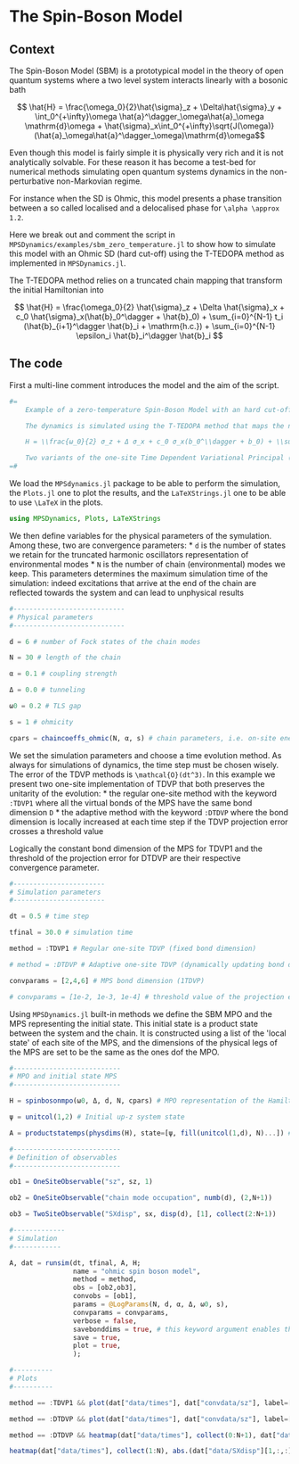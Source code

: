 # The Spin-Boson Model

## Context

The Spin-Boson Model (SBM) is a prototypical model in the theory of open quantum systems where a two level system interacts linearly with a bosonic bath

```math
	\hat{H} = \frac{\omega_0}{2}\hat{\sigma}_z + \Delta\hat{\sigma}_y + \int_0^{+\infty}\omega \hat{a}^\dagger_\omega\hat{a}_\omega \mathrm{d}\omega + \hat{\sigma}_x\int_0^{+\infty}\sqrt{J(\omega)}(\hat{a}_\omega\hat{a}^\dagger_\omega)\mathrm{d}\omega
```
Even though this model is fairly simple it is physically very rich and it is not analytically solvable. For these reason it has become a test-bed for numerical methods simulating open quantum systems dynamics in the non-perturbative non-Markovian regime.

For instance when the SD is Ohmic, this model presents a phase transition between a so called localised and a delocalised phase for ``\alpha \approx 1.2``.

Here we break out and comment the script in `MPSDynamics/examples/sbm_zero_temperature.jl` to show how to simulate this model with an Ohmic SD (hard cut-off) using the T-TEDOPA method as implemented in `MPSDynamics.jl`.

The T-TEDOPA method relies on a truncated chain mapping that transform the initial Hamiltonian into
```math
	\hat{H} = \frac{\omega_0}{2} \hat{\sigma}_z + \Delta \hat{\sigma}_x + c_0 \hat{\sigma}_x(\hat{b}_0^\dagger + \hat{b}_0) + \sum_{i=0}^{N-1} t_i (\hat{b}_{i+1}^\dagger \hat{b}_i + \mathrm{h.c.}) + \sum_{i=0}^{N-1} \epsilon_i \hat{b}_i^\dagger \hat{b}_i 
```
## The code

First a multi-line comment introduces the model and the aim of the script.
```julia
#=
    Example of a zero-temperature Spin-Boson Model with an hard cut-off Ohmic spectral density J(ω) = 2αω when ω < ωc and 0 otherwise

    The dynamics is simulated using the T-TEDOPA method that maps the normal modes environment into a non-uniform tight-binding chain.

    H = \\frac{ω_0}{2} σ_z + Δ σ_x + c_0 σ_x(b_0^\\dagger + b_0) + \\sum_{i=0}^{N-1} t_i (b_{i+1}^\\dagger b_i +h.c.) + \\sum_{i=0}^{N-1} ϵ_i b_i^\\dagger b_i 

    Two variants of the one-site Time Dependent Variational Principal (TDVP) are presented for the time evolution of the quantum state.
=#
```
We load the `MPSdynamics.jl` package to be able to perform the simulation, the `Plots.jl` one to plot the results, and the `LaTeXStrings.jl` one to be able to use ``\LaTeX`` in the plots.
```julia
using MPSDynamics, Plots, LaTeXStrings
```
We then define variables for the physical parameters of the symulation.
Among these, two are convergence parameters:
	*  `d` is the number of states we retain for the truncated harmonic oscillators representation of environmental modes 
	* `N` is the number of chain (environmental) modes we keep. This parameters determines the maximum simulation time of the simulation: indeed excitations that arrive at the end of the chain are reflected towards the system and can lead to unphysical results

```julia
#----------------------------
# Physical parameters
#----------------------------

d = 6 # number of Fock states of the chain modes

N = 30 # length of the chain

α = 0.1 # coupling strength

Δ = 0.0 # tunneling 

ω0 = 0.2 # TLS gap

s = 1 # ohmicity

cpars = chaincoeffs_ohmic(N, α, s) # chain parameters, i.e. on-site energies ϵ_i, hopping energies t_i, and system-chain coupling c_0
```

We set the simulation parameters and choose a time evolution method.
As always for simulations of dynamics, the time step must be chosen wisely. The error of the TDVP methods is ``\mathcal{O}(dt^3)``.
In this example we present two one-site implementation of TDVP that both preserves the unitarity of the evolution:
	* the regular one-site method with the keyword `:TDVP1` where all the virtual bonds of the MPS have the same bond dimension ``D``
	* the adaptive method with the keyword `:DTDVP` where the bond dimension is locally increased at each time step if the TDVP projection error crosses a threshold value

Logically the constant bond dimension of the MPS for TDVP1 and the threshold of the projection error for DTDVP are their respective convergence parameter. 
```julia
#-----------------------
# Simulation parameters
#-----------------------

dt = 0.5 # time step

tfinal = 30.0 # simulation time

method = :TDVP1 # Regular one-site TDVP (fixed bond dimension)

# method = :DTDVP # Adaptive one-site TDVP (dynamically updating bond dimension)

convparams = [2,4,6] # MPS bond dimension (1TDVP)

# convparams = [1e-2, 1e-3, 1e-4] # threshold value of the projection error (DTDVP)
```
Using `MPSDynamics.jl` built-in methods we define the SBM MPO and the MPS representing the initial state.
This initial state is a product state between the system and the chain. It is constructed using a list of the 'local state' of each site of the MPS, and the dimensions of the physical legs of the MPS are set to be the same as the ones dof the MPO.

```julia
#---------------------------
# MPO and initial state MPS
#---------------------------

H = spinbosonmpo(ω0, Δ, d, N, cpars) # MPO representation of the Hamiltonian

ψ = unitcol(1,2) # Initial up-z system state 

A = productstatemps(physdims(H), state=[ψ, fill(unitcol(1,d), N)...]) # MPS representation of |ψ>|Vacuum>
```

```julia
#---------------------------
# Definition of observables
#---------------------------

ob1 = OneSiteObservable("sz", sz, 1)

ob2 = OneSiteObservable("chain mode occupation", numb(d), (2,N+1))

ob3 = TwoSiteObservable("SXdisp", sx, disp(d), [1], collect(2:N+1))
```

```julia
#-------------
# Simulation
#------------

A, dat = runsim(dt, tfinal, A, H;
                name = "ohmic spin boson model",
                method = method,
                obs = [ob2,ob3],
                convobs = [ob1],
                params = @LogParams(N, d, α, Δ, ω0, s),
                convparams = convparams,
                verbose = false,
                savebonddims = true, # this keyword argument enables the bond dimension at each time step to be saved when using DTDVP
                save = true,
                plot = true,
                );
```

```julia
#----------
# Plots
#----------

method == :TDVP1 && plot(dat["data/times"], dat["convdata/sz"], label=["Dmax = 2" "Dmax = 4" "Dmax = 6"], xlabel=L"t",ylabel=L"\sigma_z")

method == :DTDVP && plot(dat["data/times"], dat["convdata/sz"], label=["p = 1e-2" "p = 1e-3" "p = 1e-4"], xlabel=L"t",ylabel=L"\sigma_z") 

method == :DTDVP && heatmap(dat["data/times"], collect(0:N+1), dat["data/bonddims"], xlabel=L"t",ylabel="bond index")

heatmap(dat["data/times"], collect(1:N), abs.(dat["data/SXdisp"][1,:,:]), xlabel=L"t",ylabel="chain mode")
```